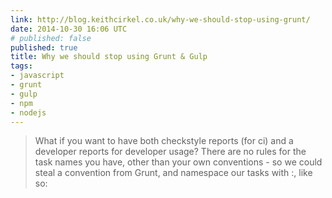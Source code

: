 ```yaml
---
link: http://blog.keithcirkel.co.uk/why-we-should-stop-using-grunt/
date: 2014-10-30 16:06 UTC
# published: false
published: true
title: Why we should stop using Grunt & Gulp
tags:
- javascript
- grunt
- gulp
- npm
- nodejs
---
```


<blockquote>What if you want to have both checkstyle reports (for ci) and a developer reports for developer usage? There are no rules for the task names you have, other than your own conventions - so we could steal a convention from Grunt, and namespace our tasks with :, like so:</blockquote>
